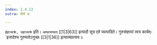 ```yaml
---
index: 1.4.12
sutra: दीर्घं च

---
```

   `ईहाञ्चक्रे, उहाञ्चक्रे` इति। `आम्प्रत्ययवत्`  [[1|3|63]]  इत्यादौ सूत्र एते व्यत्पादिते। गुरुसंज्ञायां त्वत्र कार्यम्- `इजादेश्च गुरुमतोऽनुच्छः  [[3|1|36]]  इत्यात्मप्रत्ययः॥
